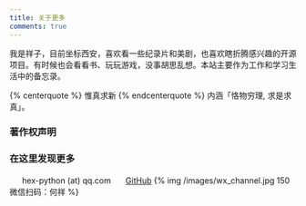 ```yaml
---
title: 关于更多
comments: true
---
```

我是祥子，目前坐标西安，喜欢看一些纪录片和美剧，也喜欢瞎折腾感兴趣的开源项目。有时候也会看看书、玩玩游戏，没事胡思乱想。本站主要作为工作和学习生活中的备忘录。

{% centerquote %}
    惟真求新
{% endcenterquote %}
内涵「恪物穷理, 求是求真」。

### 著作权声明


### 在这里发现更多

　<i class="fa fa-fw fa-envelope"></i>&nbsp;&nbsp;hex-python (at) qq.com
　<i class="fa fa-fw fa-github"></i>&nbsp;&nbsp;[GitHub](https://github.com/hex-py "@hex-py")
{% img /images/wx_channel.jpg 150 微信扫码：何祥 %}
